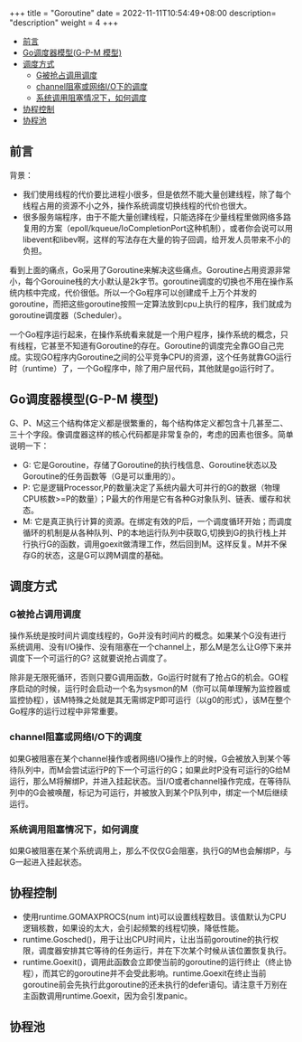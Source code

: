 +++
title = "Goroutine"
date =  2022-11-11T10:54:49+08:00
description= "description"
weight = 4
+++

- [前言](#前言)
- [Go调度器模型(G-P-M 模型)](#go调度器模型g-p-m-模型)
- [调度方式](#调度方式)
  - [G被抢占调用调度](#g被抢占调用调度)
  - [channel阻塞或网络I/O下的调度](#channel阻塞或网络io下的调度)
  - [系统调用阻塞情况下，如何调度](#系统调用阻塞情况下如何调度)
- [协程控制](#协程控制)
- [协程池](#协程池)


## 前言

背景：

- 我们使用线程的代价要比进程小很多，但是依然不能大量创建线程，除了每个线程占用的资源不小之外，操作系统调度切换线程的代价也很大。
- 很多服务端程序，由于不能大量创建线程，只能选择在少量线程里做网络多路复用的方案（epoll/kqueue/IoCompletionPort这种机制），或者你会说可以用libevent和libev啊，这样的写法存在大量的钩子回调，给开发人员带来不小的负担。

看到上面的痛点，Go采用了Goroutine来解决这些痛点。Goroutine占用资源非常小，每个Gorouine栈的大小默认是2k字节。goroutine调度的切换也不用在操作系统内核中完成，代价很低。所以一个Go程序可以创建成千上万个并发的goroutine，而把这些goroutine按照一定算法放到cpu上执行的程序，我们就成为goroutine调度器（Scheduler）。

一个Go程序运行起来，在操作系统看来就是一个用户程序，操作系统的概念，只有线程，它甚至不知道有Goroutine的存在。Goroutine的调度完全靠GO自己完成。实现GO程序内Goroutine之间的公平竞争CPU的资源，这个任务就靠GO运行时（runtime）了，一个Go程序中，除了用户层代码，其他就是go运行时了。

## Go调度器模型(G-P-M 模型)

G、P、M这三个结构体定义都是很繁重的，每个结构体定义都包含十几甚至二、三十个字段。像调度器这样的核心代码都是非常复杂的，考虑的因素也很多。简单说明一下：

- G: 它是Goroutine，存储了Goroutine的执行栈信息、Goroutine状态以及Goroutine的任务函数等（G是可以重用的）。
- P: 它是逻辑Processor,P的数量决定了系统内最大可并行的G的数据（物理CPU核数>=P的数量）；P最大的作用是它有各种G对象队列、链表、缓存和状态。
- M: 它是真正执行计算的资源。在绑定有效的P后，一个调度循环开始；而调度循环的机制是从各种队列、P的本地运行队列中获取G,切换到G的执行栈上并行执行G的函数，调用goexit做清理工作，然后回到M。这样反复。M并不保存G的状态，这是G可以跨M调度的基础。


## 调度方式

### G被抢占调用调度

操作系统是按时间片调度线程的，Go并没有时间片的概念。如果某个G没有进行系统调用、没有I/O操作、没有阻塞在一个channel上，那么M是怎么让G停下来并调度下一个可运行的G?
这就要说抢占调度了。

除非是无限死循环，否则只要G调用函数，Go运行时就有了抢占G的机会。GO程序启动的时候，运行时会启动一个名为sysmon的M（你可以简单理解为监控器或监控协程），该M特殊之处就是其无需绑定P即可运行（以g0的形式），该M在整个Go程序的运行过程中非常重要。

### channel阻塞或网络I/O下的调度

如果G被阻塞在某个channel操作或者网络I/O操作上的时候，G会被放入到某个等待队列中，而M会尝试运行P的下一个可运行的G；如果此时P没有可运行的G给M运行，那么M将解绑P，并进入挂起状态。当I/O或者channel操作完成，在等待队列中的G会被唤醒，标记为可运行，并被放入到某个P队列中，绑定一个M后继续运行。

### 系统调用阻塞情况下，如何调度

如果G被阻塞在某个系统调用上，那么不仅仅G会阻塞，执行G的M也会解绑P，与G一起进入挂起状态。


## 协程控制

- 使用runtime.GOMAXPROCS(num int)可以设置线程数目。该值默认为CPU逻辑核数，如果设的太大，会引起频繁的线程切换，降低性能。
- runtime.Gosched()，用于让出CPU时间片，让出当前goroutine的执行权限，调度器安排其它等待的任务运行，并在下次某个时候从该位置恢复执行。
- runtime.Goexit()，调用此函数会立即使当前的goroutine的运行终止（终止协程），而其它的goroutine并不会受此影响。runtime.Goexit在终止当前goroutine前会先执行此goroutine的还未执行的defer语句。请注意千万别在主函数调用runtime.Goexit，因为会引发panic。

## 协程池

